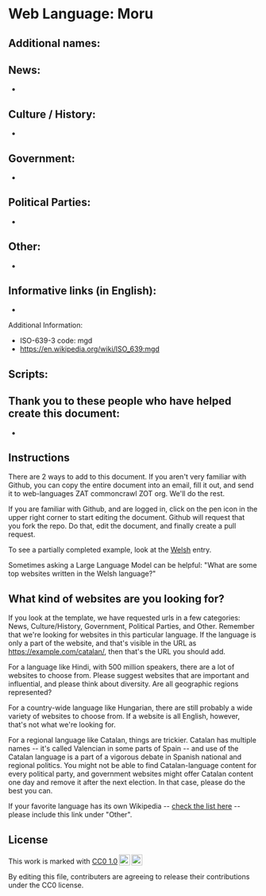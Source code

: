 # Web Language: Moru

Additional names:
- 

News:
- 
- 

Culture / History:
- 
- 

Government:
- 
- 

Political Parties:
- 
- 

Other:
- 
- 

Informative links (in English):
- 
- 

Additional Information:
- ISO-639-3 code: mgd
- https://en.wikipedia.org/wiki/ISO_639:mgd


Scripts:
- 

Thank you to these people who have helped create this document:
- 
- 

## Instructions

There are 2 ways to add to this document. If you aren't very familiar
with Github, you can copy the entire document into an email, fill it
out, and send it to web-languages ZAT commoncrawl ZOT org. We'll do the rest.

If you are familiar with Github, and are logged in, click on the pen
icon in the upper right corner to start editing the document.
Github will request that you fork the repo. Do that, edit the
document, and finally create a pull request.

To see a partially completed example, look at the
[Welsh](../living/welsh.md) entry.

Sometimes asking a Large Language Model can be helpful: "What are some
top websites written in the Welsh language?"

## What kind of websites are you looking for?

If you look at the template, we have requested urls in a few
categories: News, Culture/History, Government, Political Parties, and
Other. Remember that we're looking for websites in this particular
language. If the language is only a part of the website, and that's
visible in the URL as https://example.com/catalan/, then that's the
URL you should add.

For a language like Hindi, with 500 million speakers, there are a lot
of websites to choose from. Please suggest websites that are important
and influential, and please think about diversity. Are all geographic
regions represented?

For a country-wide language like Hungarian, there are still probably a
wide variety of websites to choose from. If a website is all English,
however, that's not what we're looking for.

For a regional language like Catalan, things are trickier. Catalan has
multiple names -- it's called Valencian in some parts of Spain -- and
use of the Catalan language is a part of a vigorous debate in Spanish
national and regional politics. You might not be able to find
Catalan-language content for every political party, and government
websites might offer Catalan content one day and remove it after
the next election. In that case, please do the best you can.

If your favorite language has its own Wikipedia -- [check the list here](https://en.wikipedia.org/wiki/List_of_Wikipedias) --
please include this link under "Other".

## License

<p xmlns:cc="http://creativecommons.org/ns#" >This work is marked with <a href="https://creativecommons.org/publicdomain/zero/1.0/?ref=chooser-v1" target="_blank" rel="license noopener noreferrer" style="display:inline-block;">CC0 1.0<img style="height:22px!important;margin-left:3px;vertical-align:text-bottom;" src="https://mirrors.creativecommons.org/presskit/icons/cc.svg?ref=chooser-v1" alt=""><img style="height:22px!important;margin-left:3px;vertical-align:text-bottom;" src="https://mirrors.creativecommons.org/presskit/icons/zero.svg?ref=chooser-v1" alt=""></a></p>

By editing this file, contributers are agreeing to release their contributions under the CC0 license.
